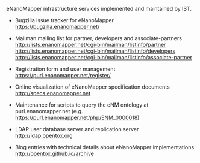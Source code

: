 eNanoMapper infrastructure services implemented and maintained by IST.

* Bugzilla issue tracker for eNanoMapper
  <https://bugzilla.enanomapper.net/>

* Mailman mailing list for partner, developers and associate-partners
  <http://lists.enanomapper.net/cgi-bin/mailman/listinfo/partner>
  <http://lists.enanomapper.net/cgi-bin/mailman/listinfo/developers>
  <http://lists.enanomapper.net/cgi-bin/mailman/listinfo/associate-partner>

* Registration form and user management
  <https://purl.enanomapper.net/register/>

* Online visualization of eNanoMapper specification documents 
  <http://specs.enanomapper.net>

* Maintenance for scripts to query the eNM ontology at purl.enanomapper.net
  (e.g. <https://purl.enanomapper.net/php/ENM_0000018>)

* LDAP user database server and replication server
  <http://ldap.opentox.org>
  
* Blog entries with technical details about eNanoMapper implementations
  <http://opentox.github.io/archive>
